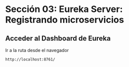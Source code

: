 # Sección 03: Eureka Server: Registrando microservicios

## Acceder al Dashboard de Eureka
Ir a la ruta desde el navegador

```
http://localhost:8761/
```